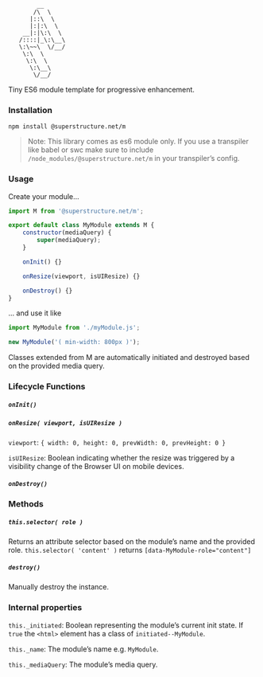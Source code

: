 ```
        __
       /\  \
      |::\  \
      |:|:\  \
    __|:|\:\  \
   /::::|_\:\__\
   \:\~~\  \/__/
    \:\  \
     \:\  \
      \:\__\
       \/__/

```

Tiny ES6 module template for progressive enhancement.

### Installation

`npm install @superstructure.net/m`

> Note: This library comes as es6 module only.
> If you use a transpiler like babel or swc make sure to include `/node_modules/@superstructure.net/m` in your transpiler’s config.

### Usage

Create your module...

```javascript
import M from '@superstructure.net/m';

export default class MyModule extends M {
    constructor(mediaQuery) {
        super(mediaQuery);
    }

    onInit() {}

    onResize(viewport, isUIResize) {}

    onDestroy() {}
}
```

... and use it like

```javascript
import MyModule from './myModule.js';

new MyModule('( min-width: 800px )');
```

Classes extended from M are automatically initiated and destroyed based on the provided media query.

### Lifecycle Functions

##### `onInit()`

##### `onResize( viewport, isUIResize )`

`viewport`: `{ width: 0, height: 0, prevWidth: 0, prevHeight: 0 }`

`isUIResize`: Boolean indicating whether the resize was triggered by a visibility change of the Browser UI on mobile devices.

##### `onDestroy()`

### Methods

##### `this.selector( role )`

Returns an attribute selector based on the module’s name and the provided role.
`this.selector( 'content' )` returns `[data-MyModule-role="content"]`

##### `destroy()`

Manually destroy the instance.

### Internal properties

`this._initiated`: Boolean representing the module’s current init state. If `true` the `<html>` element has a class of `initiated--MyModule`.

`this._name`: The module’s name e.g. `MyModule`.

`this._mediaQuery`: The module’s media query.
